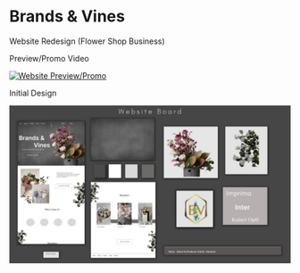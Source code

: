 # Brands & Vines
 Website Redesign (Flower Shop Business)

Preview/Promo Video


 [![Website Preview/Promo](https://img.youtube.com/vi/B_v_iyErhhk/0.jpg)](https://www.youtube.com/watch?v=B_v_iyErhhk)

 

Initial Design


![GitHub Logo](https://github.com/lance24528/Brands---Vines/blob/147b3cf6367cbe80574779b6aac22838bac8e151/website-images/Initial%20Design.jpeg)
